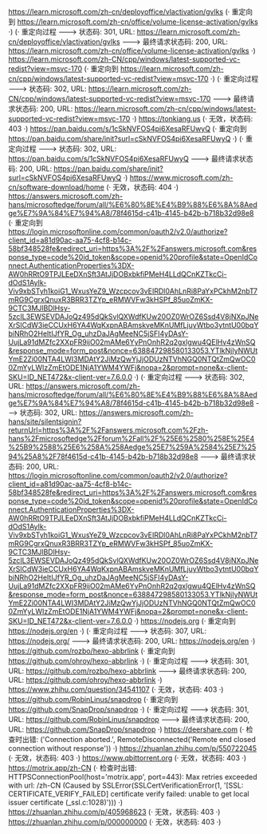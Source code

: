 https://learn.microsoft.com/zh-cn/deployoffice/vlactivation/gvlks (· 重定向到 https://learn.microsoft.com/zh-cn/office/volume-license-activation/gvlks ·)
(· 重定向过程 ---> 状态码: 301, URL: https://learn.microsoft.com/zh-cn/deployoffice/vlactivation/gvlks ---> 最终请求状态码: 200, URL: https://learn.microsoft.com/zh-cn/office/volume-license-activation/gvlks ·)
https://learn.microsoft.com/zh-CN/cpp/windows/latest-supported-vc-redist?view=msvc-170 (· 重定向到 https://learn.microsoft.com/zh-cn/cpp/windows/latest-supported-vc-redist?view=msvc-170 ·)
(· 重定向过程 ---> 状态码: 302, URL: https://learn.microsoft.com/zh-CN/cpp/windows/latest-supported-vc-redist?view=msvc-170 ---> 最终请求状态码: 200, URL: https://learn.microsoft.com/zh-cn/cpp/windows/latest-supported-vc-redist?view=msvc-170 ·)
https://tonkiang.us (· 无效，状态码: 403 ·)
https://pan.baidu.com/s/1cSkNVFOS4pi6XesaRFUwyQ (· 重定向到 https://pan.baidu.com/share/init?surl=cSkNVFOS4pi6XesaRFUwyQ ·)
(· 重定向过程 ---> 状态码: 302, URL: https://pan.baidu.com/s/1cSkNVFOS4pi6XesaRFUwyQ ---> 最终请求状态码: 200, URL: https://pan.baidu.com/share/init?surl=cSkNVFOS4pi6XesaRFUwyQ ·)
https://www.microsoft.com/zh-cn/software-download/home (· 无效，状态码: 404 ·)
https://answers.microsoft.com/zh-hans/microsoftedge/forum/all/%E6%80%8E%E4%B9%88%E6%8A%8Aedge%E7%9A%84%E7%94%A8/78f4615d-c41b-4145-b42b-b718b32d98e8 (· 重定向到 https://login.microsoftonline.com/common/oauth2/v2.0/authorize?client_id=a81d90ac-aa75-4cf8-b14c-58bf348528fe&redirect_uri=https%3A%2F%2Fanswers.microsoft.com&response_type=code%20id_token&scope=openid%20profile&state=OpenIdConnect.AuthenticationProperties%3DX-AW0hRRtO9TPJLEeDXnSft3AtJjDOBxbkfiPMeH4LLdQCnKZTkcCi-dOdS1AyIk-Viv9xbSTyh1koiG1_WxusYeZ9_Wzcpcov3vEIRDl0AhLnRi8PaYxPCkhM2nbT7mRG9CgrxQnuxR3BRR3TZYp_eRMWVFw3kHSPf_85uoZmKX-9CTC3MJlBDlHsy-5zcIL3EWSEVDAJoQz495dQkSvlQXWdfKUw20OZ0WrOZ6Ssd4V8jNXpJNeXrSlCdW3ieCCUxH6YA4WqKxpnABAmskveMKnUMfLjuyWtbo3ytntU00bqYbiNRhO2HeItIJfYR_Og_uhzDaJAgMeeNC5jSFI4yDAsY-UujLa91dMZfc2XXpFR9ijO02mAMe6YyPnOnhR2q2gxlgwu4QElHv4zWnSQ&response_mode=form_post&nonce=638847298580133053.YTlkNjIyNWUtYmE2Zi00NTA4LWI3MDAtY2JiMzQwYjJjODUzNTVhNGQ0NTQtZmQwOC00ZmYyLWIzZmEtODE1NjA1YWM4YWFj&nopa=2&prompt=none&x-client-SKU=ID_NET472&x-client-ver=7.6.0.0 ·)
(· 重定向过程 ---> 状态码: 302, URL: https://answers.microsoft.com/zh-hans/microsoftedge/forum/all/%E6%80%8E%E4%B9%88%E6%8A%8Aedge%E7%9A%84%E7%94%A8/78f4615d-c41b-4145-b42b-b718b32d98e8 ---> 状态码: 302, URL: https://answers.microsoft.com/zh-hans/site/silentsignin?returnUrl=https%3A%2F%2Fanswers.microsoft.com%2Fzh-hans%2Fmicrosoftedge%2Fforum%2Fall%2F%25E6%2580%258E%25E4%25B9%2588%25E6%258A%258Aedge%25E7%259A%2584%25E7%2594%25A8%2F78f4615d-c41b-4145-b42b-b718b32d98e8 ---> 最终请求状态码: 200, URL: https://login.microsoftonline.com/common/oauth2/v2.0/authorize?client_id=a81d90ac-aa75-4cf8-b14c-58bf348528fe&redirect_uri=https%3A%2F%2Fanswers.microsoft.com&response_type=code%20id_token&scope=openid%20profile&state=OpenIdConnect.AuthenticationProperties%3DX-AW0hRRtO9TPJLEeDXnSft3AtJjDOBxbkfiPMeH4LLdQCnKZTkcCi-dOdS1AyIk-Viv9xbSTyh1koiG1_WxusYeZ9_Wzcpcov3vEIRDl0AhLnRi8PaYxPCkhM2nbT7mRG9CgrxQnuxR3BRR3TZYp_eRMWVFw3kHSPf_85uoZmKX-9CTC3MJlBDlHsy-5zcIL3EWSEVDAJoQz495dQkSvlQXWdfKUw20OZ0WrOZ6Ssd4V8jNXpJNeXrSlCdW3ieCCUxH6YA4WqKxpnABAmskveMKnUMfLjuyWtbo3ytntU00bqYbiNRhO2HeItIJfYR_Og_uhzDaJAgMeeNC5jSFI4yDAsY-UujLa91dMZfc2XXpFR9ijO02mAMe6YyPnOnhR2q2gxlgwu4QElHv4zWnSQ&response_mode=form_post&nonce=638847298580133053.YTlkNjIyNWUtYmE2Zi00NTA4LWI3MDAtY2JiMzQwYjJjODUzNTVhNGQ0NTQtZmQwOC00ZmYyLWIzZmEtODE1NjA1YWM4YWFj&nopa=2&prompt=none&x-client-SKU=ID_NET472&x-client-ver=7.6.0.0 ·)
https://nodejs.org (· 重定向到 https://nodejs.org/en ·)
(· 重定向过程 ---> 状态码: 307, URL: https://nodejs.org/ ---> 最终请求状态码: 200, URL: https://nodejs.org/en ·)
https://github.com/rozbo/hexo-abbrlink (· 重定向到 https://github.com/ohroy/hexo-abbrlink ·)
(· 重定向过程 ---> 状态码: 301, URL: https://github.com/rozbo/hexo-abbrlink ---> 最终请求状态码: 200, URL: https://github.com/ohroy/hexo-abbrlink ·)
https://www.zhihu.com/question/34541107 (· 无效，状态码: 403 ·)
https://github.com/RobinLinus/snapdrop (· 重定向到 https://github.com/SnapDrop/snapdrop ·)
(· 重定向过程 ---> 状态码: 301, URL: https://github.com/RobinLinus/snapdrop ---> 最终请求状态码: 200, URL: https://github.com/SnapDrop/snapdrop ·)
https://deershare.com (· 检查时出错: ('Connection aborted.', RemoteDisconnected('Remote end closed connection without response')) ·)
https://zhuanlan.zhihu.com/p/550722045 (· 无效，状态码: 403 ·)
https://www.qbittorrent.org (· 无效，状态码: 403 ·)
https://motrix.app/zh-CN (· 检查时出错: HTTPSConnectionPool(host='motrix.app', port=443): Max retries exceeded with url: /zh-CN (Caused by SSLError(SSLCertVerificationError(1, '[SSL: CERTIFICATE_VERIFY_FAILED] certificate verify failed: unable to get local issuer certificate (_ssl.c:1028)'))) ·)
https://zhuanlan.zhihu.com/p/405968623 (· 无效，状态码: 403 ·)
https://zhuanlan.zhihu.com/p/000000000 (· 无效，状态码: 403 ·)
